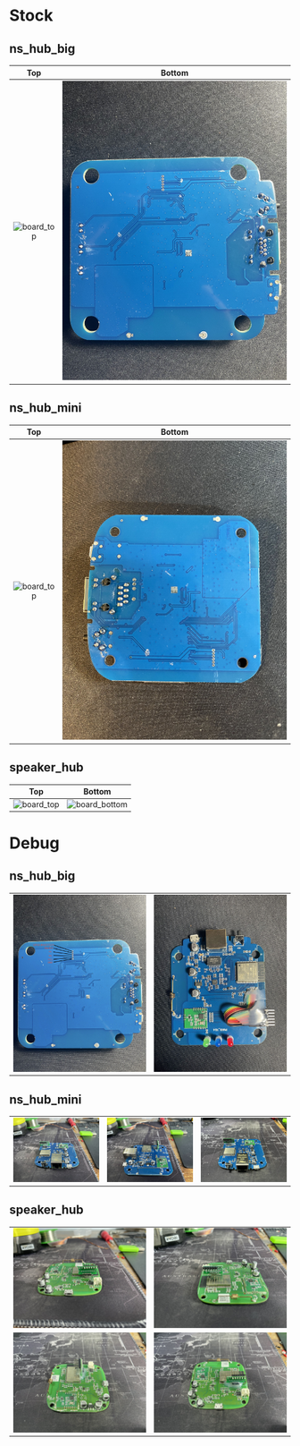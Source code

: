 # Stock

## ns_hub_big
| Top                                               | Bottom                                                  |
|:-------------------------------------------------:|:-------------------------------------------------------:|
|![board_top](images/ns_hub_big/stock/board_top.jpg)|![board_bottom](images/ns_hub_big/stock/board_bottom.jpg)|

## ns_hub_mini
| Top                                                | Bottom                                                   |
|:--------------------------------------------------:|:--------------------------------------------------------:|
|![board_top](images/ns_hub_mini/stock/board_top.jpg)|![board_bottom](images/ns_hub_mini/stock/board_bottom.jpg)|

## speaker_hub
| Top                                                | Bottom                                                   |
|:--------------------------------------------------:|:--------------------------------------------------------:|
|![board_top](images/speaker_hub/stock/board_top.jpg)|![board_bottom](images/speaker_hub/stock/board_bottom.jpg)|

# Debug

## ns_hub_big
|                                                         |                                                   |
|:-------------------------------------------------------:|:-------------------------------------------------:|
|![debug_pinout](images/ns_hub_big/debug/debug_pinout.jpg)|![debug_top](images/ns_hub_big/debug/debug_top.jpg)|

## ns_hub_mini
|                                                        |                                                        |                                                        |
|:------------------------------------------------------:|:------------------------------------------------------:|:------------------------------------------------------:|
|![debug_top_1](images/ns_hub_mini/debug/debug_top_1.jpg)|![debug_top_2](images/ns_hub_mini/debug/debug_top_2.jpg)|![debug_top_3](images/ns_hub_mini/debug/debug_top_3.jpg)|

## speaker_hub
|                                                        |                                                        |
|:------------------------------------------------------:|:------------------------------------------------------:|
|![debug_top_1](images/speaker_hub/debug/debug_top_1.jpg)|![debug_top_2](images/speaker_hub/debug/debug_top_2.jpg)|
|![debug_top_3](images/speaker_hub/debug/debug_top_3.jpg)|![debug_top_4](images/speaker_hub/debug/debug_top_4.jpg)|

